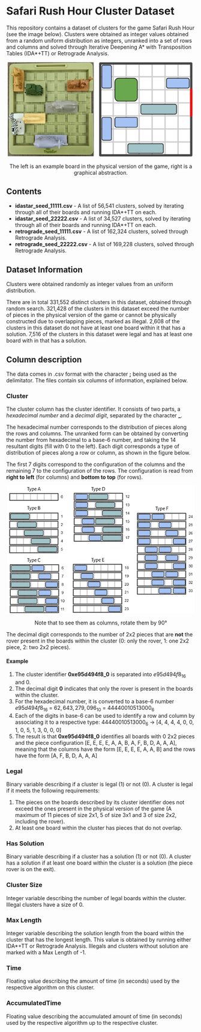 # Safari Rush Hour Cluster Dataset

This repository contains a dataset of clusters for the game Safari Rush Hour (see the image below). Clusters were obtained as integer values obtained from a random uniform distribution as integers, unranked into a set of rows and columns and solved through Iterative Deepening A* with Transposition Tables (IDA*+TT) or Retrograde Analysis.

<p align="center">
    <img src="images/board.png" alt="drawing" width="500"/>
</p>
<p align="center">
The left is an example board in the physical version of the game, right is a graphical abstraction.
</p>

## Contents

+ **idastar_seed_11111.csv** - A list of 56,541 clusters, solved by iterating through all of their boards and running IDA*+TT on each.
+ **idastar_seed_22222.csv** - A list of 34,527 clusters, solved by iterating through all of their boards and running IDA*+TT on each.
+ **retrograde_seed_11111.csv** - A list of 162,324 clusters, solved through Retrograde Analysis.
+ **retrograde_seed_22222.csv** - A list of 169,228 clusters, solved through Retrograde Analysis.

## Dataset Information

Clusters were obtained randomly as integer values from an uniform distribution.

There are in total 331,552 distinct clusters in this dataset, obtained through random search. 
321,428 of the clusters in this dataset exceed the number of pieces in the physical version of the game or cannot be physically constructed due to overlapping pieces, marked as illegal. 
2,608 of the clusters in this dataset do not have at least one board within it that has a solution.
7,516 of the clusters in this dataset were legal and has at least one board with in that has a solution.


## Column description

The data comes in .csv format with the character **;** being used as the delimitator. The files contain six columns of information, explained below.

### Cluster

The cluster column has the cluster identifier. It consists of two parts, a *hexadecimal number* and a *decimal digit*, separated by the character **_**. 

The hexadecimal number corresponds to the distribution of pieces along the rows and columns. The unranked form can be obtained by converting the number from hexadecimal to a base-6 number, and taking the 14 resultant digits (fill with 0 to the left). Each digit corresponds a type of distribution of pieces along a row or column, as shown in the figure below. 

The first 7 digits correspond to the configuration of the columns and the remaining 7 to the configuration of the rows. The configuration is read from **right to left** (for columns) and **bottom to top** (for rows).

<p align="center">
    <img src="images/rowcoldist.png" alt="drawing" width="500"/>
</p>
<p align="center">
Note that to see them as columns, rotate them by 90&deg;
</p>

The decimal digit corresponds to the number of 2x2 pieces that are **not** the rover present in the boards within the cluster (0: only the rover, 1: one 2x2 piece, 2: two 2x2 pieces).

#### Example

1. The cluster identifier **0xe95d494f8_0** is separated into $e95d494f8_{16}$ and 0.
2. The decimal digit **0** indicates that only the rover is present in the boards within the cluster.
3. For the hexadecimal number, it is converted to a base-6 number $e95d494f8_{16}$ = $62,643,279,096_{10}$ = $44440010513000_{6}$
4. Each of the digits in base-6 can be used to identify a row and column by associating it to a respective type: $44440010513000_{6}$ &rarr; [4, 4, 4, 4, 0, 0, 1, 0, 5, 1, 3, 0, 0, 0] 
5. The result is that **0xe95d494f8_0** identifies all boards with 0 2x2 pieces and the piece configuration [E, E, E, E, A, A, B, A, F, B, D, A, A, A], meaning that the columns have the form [E, E, E, E, A, A, B] and the rows have the form [A, F, B, D, A, A, A]

### Legal

Binary variable describing if a cluster is legal (1) or not (0). A cluster is legal if it meets the following requirements:

1. The pieces on the boards described by its cluster identifier does not exceed the ones present in the physical version of the game (A maximum of 11 pieces of size 2x1, 5 of size 3x1 and 3 of size 2x2, including the rover).
2. At least one board within the cluster has pieces that do not overlap.

### Has Solution

Binary variable describing if a cluster has a solution (1) or not (0). A cluster has a solution if at least one board within the cluster is a solution (the piece rover is on the exit).

### Cluster Size

Integer variable describing the number of legal boards within the cluster. Illegal clusters have a size of 0.

### Max Length

Integer variable describing the solution length from the board within the cluster that has the longest length. This value is obtained by running either IDA*+TT or Retrograde Analysis. Illegals and clusters without solution are marked with a Max Length of -1.

### Time

Floating value describing the amount of time (in seconds) used by the respective algorithm on this cluster.

### AccumulatedTime

Floating value describing the accumulated amount of time (in seconds) used by the respective algorithm up to the respective cluster.